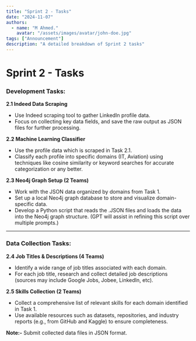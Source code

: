 ```yaml
---
title: "Sprint 2 - Tasks"
date: "2024-11-07"
authors:
  - name: "M Ahmed."
    avatar: "/assets/images/avatar/john-doe.jpg"
tags: ["Announcement"]
description: "A detailed breakdown of Sprint 2 tasks"
---
```


# Sprint 2 - Tasks

### Development Tasks:

**2.1 Indeed Data Scraping**
- Use Indeed scraping tool to gather LinkedIn profile data.
- Focus on collecting key data fields, and save the raw output as JSON files for further processing.

**2.2 Machine Learning Classifier**
- Use the profile data which is scraped in Task 2.1.
- Classify each profile into specific domains (IT, Aviation) using techniques like cosine similarity or keyword searches for accurate categorization or any better.

**2.3 Neo4j Graph Setup (2 Teams)**
- Work with the JSON data organized by domains from Task 1.
- Set up a local Neo4j graph database to store and visualize domain-specific data.
- Develop a Python script that reads the .JSON files and loads the data into the Neo4j graph structure. (GPT will assist in refining this script over multiple prompts.)

---

### Data Collection Tasks:

**2.4 Job Titles & Descriptions (4 Teams)**
- Identify a wide range of job titles associated with each domain.
- For each job title, research and collect detailed job descriptions (sources may include Google Jobs, Jobee, LinkedIn, etc).

**2.5 Skills Collection (2 Teams)**
- Collect a comprehensive list of relevant skills for each domain identified in Task 1.
- Use available resources such as datasets, repositories, and industry reports (e.g., from GitHub and Kaggle) to ensure completeness.

**Note:-** Submit collected data files in JSON format.